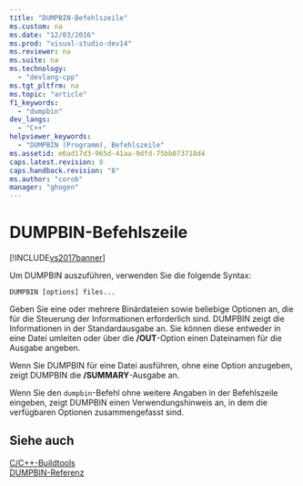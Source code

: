 ```yaml
---
title: "DUMPBIN-Befehlszeile"
ms.custom: na
ms.date: "12/03/2016"
ms.prod: "visual-studio-dev14"
ms.reviewer: na
ms.suite: na
ms.technology: 
  - "devlang-cpp"
ms.tgt_pltfrm: na
ms.topic: "article"
f1_keywords: 
  - "dumpbin"
dev_langs: 
  - "C++"
helpviewer_keywords: 
  - "DUMPBIN (Programm), Befehlszeile"
ms.assetid: e6ad17d3-965d-41aa-9dfd-75bb073718d4
caps.latest.revision: 8
caps.handback.revision: "8"
ms.author: "corob"
manager: "ghogen"
---
```

# DUMPBIN-Befehlszeile
[!INCLUDE[vs2017banner](../../assembler/inline/includes/vs2017banner.md)]

Um DUMPBIN auszuführen, verwenden Sie die folgende Syntax:  
  
```  
DUMPBIN [options] files...  
```  
  
 Geben Sie eine oder mehrere Binärdateien sowie beliebige Optionen an, die für die Steuerung der Informationen erforderlich sind.  DUMPBIN zeigt die Informationen in der Standardausgabe an.  Sie können diese entweder in eine Datei umleiten oder über die **\/OUT**\-Option einen Dateinamen für die Ausgabe angeben.  
  
 Wenn Sie DUMPBIN für eine Datei ausführen, ohne eine Option anzugeben, zeigt DUMPBIN die **\/SUMMARY**\-Ausgabe an.  
  
 Wenn Sie den `dumpbin`\-Befehl ohne weitere Angaben in der Befehlszeile eingeben, zeigt DUMPBIN einen Verwendungshinweis an, in dem die verfügbaren Optionen zusammengefasst sind.  
  
## Siehe auch  
 [C\/C\+\+\-Buildtools](../../build/reference/c-cpp-build-tools.md)   
 [DUMPBIN\-Referenz](../../build/reference/dumpbin-reference.md)
